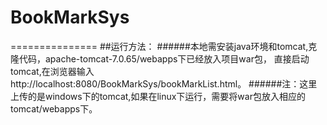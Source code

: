 # BookMarkSys
===============
##运行方法：
######本地需安装java环境和tomcat,克隆代码，apache-tomcat-7.0.65/webapps下已经放入项目war包，
      直接启动tomcat,在浏览器输入http://localhost:8080/BookMarkSys/bookMarkList.html。
######注：这里上传的是windows下的tomcat,如果在linux下运行，需要将war包放入相应的tomcat/webapps下。
